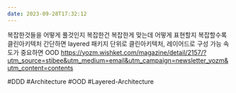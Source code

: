```yaml
---
date: 2023-09-28T17:32:12
---
```

복잡한것들을 어떻게 풀것인지
복잡한건 복잡한게 맞는데 어떻게 표현할지
복잡할수록 클린아키텍처
간단하면 layered
패키지 단위로 클린아키텍처, 레이어드로 구성 가능
속도가 중요하면 OOD
https://yozm.wishket.com/magazine/detail/2157/?utm_source=stibee&utm_medium=email&utm_campaign=newsletter_yozm&utm_content=contents

#DDD
#Architecture 
#OOD
#Layered-Architecture
